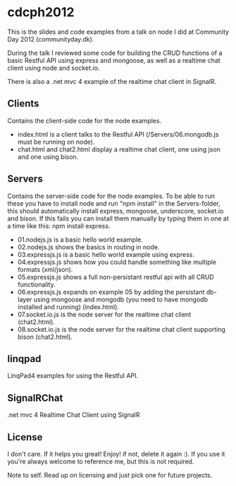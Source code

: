 # cdcph2012

This is the slides and code examples from a talk on node I did at Community Day 2012 (communityday.dk).

During the talk I reviewed some code for building the CRUD functions of a basic Restful API using express and mongoose, as well as a realtime chat client using node and socket.io.

There is also a .net mvc 4 example of the realtime chat client in SignalR.

## Clients

Contains the client-side code for the node examples.
* index.html is a client talks to the Restful API (/Servers/06.mongodb.js must be running on node).
* chat.html and chat2.html display a realtime chat client, one using json and one using bison.

## Servers

Contains the server-side code for the node examples. To be able to run these you have to install node and run "npm install" in the Servers-folder, this should automatically install express, mongoose, underscore, socket.io and bison. If this fails you can install them manually by typing them in one at a time like this: npm install express.

* 01.nodejs.js is a basic hello world example.
* 02.nodejs.js shows the basics in routing in node.
* 03.expressjs.js is a basic hello world example using express.
* 04.expressjs.js shows how you could handle something like multiple formats (xml/json).
* 05.expressjs.js shows a full non-persistant restful api with all CRUD functionality.
* 06.expressjs.js expands on example 05 by adding the persistant db-layer using mongoose and mongodb (you need to have mongodb installed and running) (index.html).
* 07.socket.io.js is the node server for the realtime chat client (chat2.html).
* 08.socket.io.js is the node server for the realtime chat client supporting bison (chat2.html).

## linqpad

LinqPad4 examples for using the Restful API.

## SignalRChat

.net mvc 4 Realtime Chat Client using SignalR

## License

I don't care. If it helps you great! Enjoy! if not, delete it again :). If you use it you're always welcome to reference me, but this is not required. 

Note to self. Read up on licensing and just pick one for future projects.